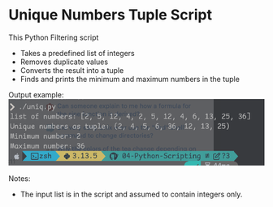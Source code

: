 # Unique Numbers Tuple Script

This Python Filtering script

- Takes a predefined list of integers
- Removes duplicate values
- Converts the result into a tuple
- Finds and prints the minimum and maximum numbers in the tuple

Output example:
![ex](scr1.png)

Notes:

- The input list is in the script and assumed to contain integers only.